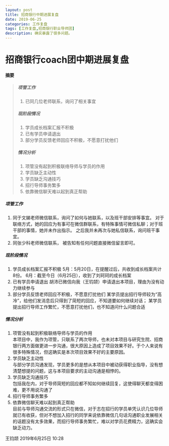 ```yaml
---
layout: post
title: 招商银行中期进展复盘
date: 2019-06-25
categories: 工作复盘
tags: [工作复盘,招商银行职业导师团]
description: 确实暴露了很多问题。
---
```

招商银行coach团中期进展复盘
===


#### 摘要

>##### 项管工作
>1. 已同几位老师联系，询问了相关事宜
>##### 现阶段情况	
>1. 学员成长档案汇报不积极	
>2. 已有学员申请退出	
>3. 部分学员反馈老师回应不积极，不愿意打扰他们  
>##### 情况分析	
>1. 项管没有起到积极联络导师与学员的作用	 
>2. 学员缺乏主动性	
>3. 学员缺乏沟通技巧	 
>4. 招行导师事务繁多	
>5. 依靠微信聊天难以起到真正帮助	


##### 项管工作
1. 同于文娣老师微信联系，询问了如何与她联系，以及班干部安排等事宜。
对于联络方式，她的回应为有事可在微信群联系，有特殊事情可微信私聊；对于班干部的事情，她并未作出指示。
之后我并未再次与她私信联系，询问班干事宜。
2. 同张少科老师微信联系， 被告知有任何问题直接微信留言即可。
##### 现阶段情况
1. 学员成长档案汇报不积极
5月：5月20日，在提醒过后，共收到成长档案共计8份。
6月：截至今日（6月25日），收到了刘珂珂的成长档案
2. 已有学员申请退出
胡沛已微信向我（王钧颉）申请退出本项目，理由为没有动力继续参与
3. 部分学员反馈老师回应不积极，不愿意打扰他们
某学员提出招行导师较为“高冷”，给他们发消息后只得到了简短的回应，不知道要如何继续对话；
某学员提出招行导师工作繁忙，不愿意打扰他们，也不知道问什么问题合适
##### 情况分析
1. 项管没有起到积极联络导师与学员的作用  
本项目中，我作为项管，只联系了两次导师，也未对本项目与研究生院、招商银行两方面做更进一步沟通，很大原因上造成了项目效果不好。于个人来说有很多特殊情况，但这确实是本次项目效果不好的主要原因。
2. 学员缺乏主动性  
与部分学员沟通发现，学员更多的是想从本项目中被动获得职业指导，没有想清楚想提的问题，这与本项目要求的主动沟通是相悖的。
3. 学员缺乏沟通技巧  
包括我在内，对于导师简短的回应都不知如何继续回复，这使得聊天都变得困难，更不用说沟通了
4. 招行导师事务繁多  
5. 依靠微信聊天难以起到真正帮助  
目前与导师沟通交流的形式只在微信，对于志在招行的学员单凭认识几位导师就已有收获，但对不想加入招行的同学来说依靠微信几句话沟通职业发展相关的话题没有太多效果，而招行导师事务繁忙，难以对学员花费精力，这确实会缺乏动力。


王钧颉
2019年6月25日 10:28

